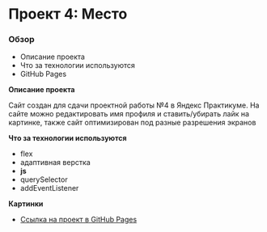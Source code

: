 # Проект 4: Место

### Обзор
* Описание проекта
* Что за технологии используются
* GitHub Pages

**Описание проекта**

Сайт создан для сдачи проектной работы №4 в Яндекс Практикуме.
На сайте можно редактировать имя профиля и ставить/убирать лайк на картинке, также сайт оптимизирован под разные разрешения экранов 

**Что за технологии используются**

* flex
* адаптивная верстка
* **js**
* querySelector
* addEventListener

**Картинки**

* [Ссылка на проект в GitHub Pages](https://komubosu.github.io/mesto/)